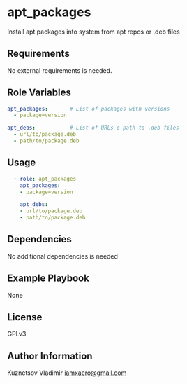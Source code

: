 apt_packages
=========

Install apt packages into system from apt repos or .deb files

Requirements
------------

No external requirements is needed.

Role Variables
--------------

```yaml
apt_packages:       # List of packages with versions
  - package=version

apt_debs:           # List of URLs o path to .deb files
  - url/to/package.deb
  - path/to/package.deb
```

Usage
-----

```yaml
  - role: apt_packages
    apt_packages:
    - package=version

    apt_debs:
    - url/to/package.deb
    - path/to/package.deb
```

Dependencies
------------

No additional dependencies is needed

Example Playbook
----------------

None

License
-------

GPLv3

Author Information
------------------

Kuznetsov Vladimir <iamxaero@gmail.com>
